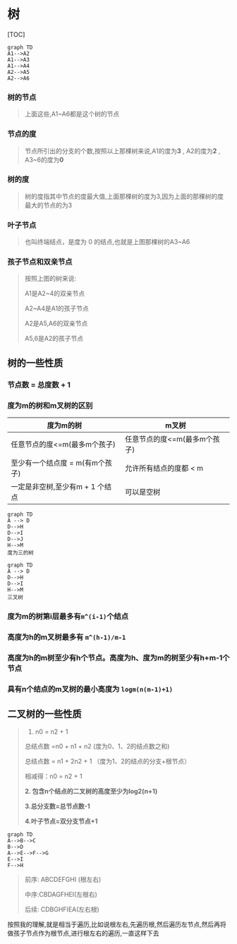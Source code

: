# 树

[TOC]



```mermaid
graph TD
A1-->A2
A1-->A3
A1-->A4
A2-->A5
A2-->A6
```





### 树的节点

> 上面这些,A1~A6都是这个树的节点

### 节点的度

> 节点所引出的分支的个数,按照以上那棵树来说,A1的度为**3** , A2的度为**2** , A3~6的度为**0**

### 树的度

> 树的度指其中节点的度最大值,上面那棵树的度为3,因为上面的那棵树的度最大的节点的为3

### 叶子节点

> 也叫终端结点，是度为 0 的结点,也就是上图那棵树的A3~A6

### 孩子节点和双亲节点

> 按照上图的树来说:
>
> A1是A2~4的双亲节点
>
> A2~A4是A1的孩子节点
>
> A2是A5,A6的双亲节点
>
> A5,6是A2的孩子节点



## 树的一些性质

### 节点数 = 总度数 + 1

### 度为m的树和m叉树的区别

| 度为m的树                       | m叉树                        |
| ------------------------------- | ---------------------------- |
| 任意节点的度<=m(最多m个孩子)    | 任意节点的度<=m(最多m个孩子) |
| 至少有一个结点度 = m(有m个孩子) | 允许所有结点的度都 < m       |
| 一定是非空树,至少有m + 1 个结点 | 可以是空树                   |

```mermaid
graph TD
A --> D
D-->H
D-->I
D-->J
H-->M
度为三的树
```

```mermaid
graph TD
A --> D
D-->H
D-->I
H-->M
三叉树
```

### 度为m的树第i层最多有`m^(i-1)`个结点

###  高度为h的m叉树最多有 `m^(h-1)/m-1`

### 高度为h的m树至少有h个节点。高度为h、度为m的树至少有h+m-1个节点

### 具有n个结点的m叉树的最小高度为 `logm(n(m-1)+1)`



## 二叉树的一些性质

>  1.  n0 = n2 + 1
>
>  总结点数 =n0 + n1 + n2 (度为0、1、2的结点数之和)
>
>  总结点数 = n1 + 2n2 + 1 （度为1、2的结点的分支+根节点）
>
>  相减得：n0 = n2 + 1
>
>  **2. 包含n个结点的二叉树的高度至少为log2(n+1)**
>
>  **3.总分支数=总节点数-1**
>
>  **4.叶子节点=双分支节点+1**
>
>  





```mermaid
graph TD
A-->B-->C
B-->D
A-->E-->F-->G
E-->I
F-->H
```





> 前序: ABCDEFGHI  (根左右)
>
> 中序:CBDAGFHEI(左根右)
>
> 后续: CDBGHFIEA(左右根)



按照我的理解,就是相当于遍历,比如说根左右,先遍历根,然后遍历左节点,然后再将做孩子节点作为根节点,进行根左右的遍历,一直这样下去
